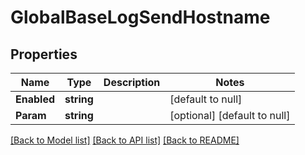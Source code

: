 # GlobalBaseLogSendHostname

## Properties
Name | Type | Description | Notes
------------ | ------------- | ------------- | -------------
**Enabled** | **string** |  | [default to null]
**Param** | **string** |  | [optional] [default to null]

[[Back to Model list]](../README.md#documentation-for-models) [[Back to API list]](../README.md#documentation-for-api-endpoints) [[Back to README]](../README.md)



